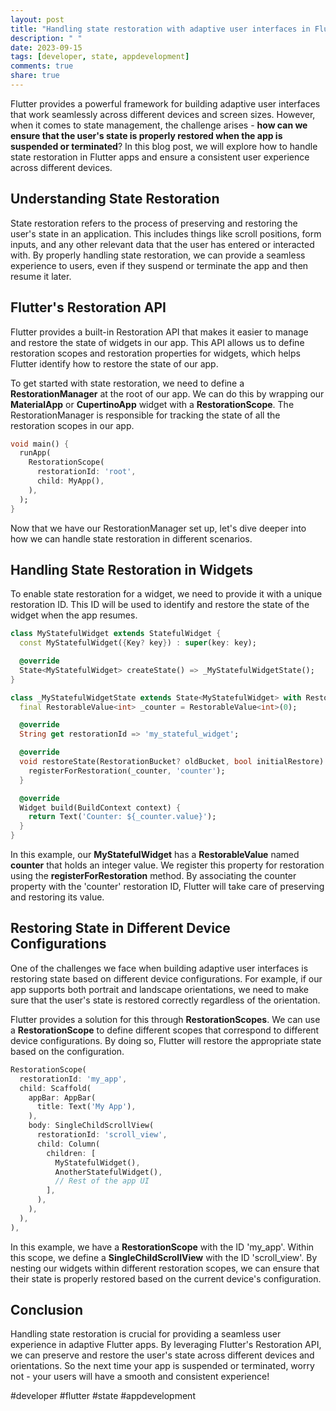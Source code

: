 ```yaml
---
layout: post
title: "Handling state restoration with adaptive user interfaces in Flutter apps"
description: " "
date: 2023-09-15
tags: [developer, state, appdevelopment]
comments: true
share: true
---
```


Flutter provides a powerful framework for building adaptive user interfaces that work seamlessly across different devices and screen sizes. However, when it comes to state management, the challenge arises - **how can we ensure that the user's state is properly restored when the app is suspended or terminated**? In this blog post, we will explore how to handle state restoration in Flutter apps and ensure a consistent user experience across different devices.

## Understanding State Restoration
State restoration refers to the process of preserving and restoring the user's state in an application. This includes things like scroll positions, form inputs, and any other relevant data that the user has entered or interacted with. By properly handling state restoration, we can provide a seamless experience to users, even if they suspend or terminate the app and then resume it later.

## Flutter's Restoration API
Flutter provides a built-in Restoration API that makes it easier to manage and restore the state of widgets in our app. This API allows us to define restoration scopes and restoration properties for widgets, which helps Flutter identify how to restore the state of our app.

To get started with state restoration, we need to define a **RestorationManager** at the root of our app. We can do this by wrapping our **MaterialApp** or **CupertinoApp** widget with a **RestorationScope**. The RestorationManager is responsible for tracking the state of all the restoration scopes in our app.

```dart
void main() {
  runApp(
    RestorationScope(
      restorationId: 'root',
      child: MyApp(),
    ),
  );
}
```

Now that we have our RestorationManager set up, let's dive deeper into how we can handle state restoration in different scenarios.

## Handling State Restoration in Widgets
To enable state restoration for a widget, we need to provide it with a unique restoration ID. This ID will be used to identify and restore the state of the widget when the app resumes.

```dart
class MyStatefulWidget extends StatefulWidget {
  const MyStatefulWidget({Key? key}) : super(key: key);

  @override
  State<MyStatefulWidget> createState() => _MyStatefulWidgetState();
}

class _MyStatefulWidgetState extends State<MyStatefulWidget> with RestorationMixin {
  final RestorableValue<int> _counter = RestorableValue<int>(0);

  @override
  String get restorationId => 'my_stateful_widget';

  @override
  void restoreState(RestorationBucket? oldBucket, bool initialRestore) {
    registerForRestoration(_counter, 'counter');
  }

  @override
  Widget build(BuildContext context) {
    return Text('Counter: ${_counter.value}');
  }
}
```

In this example, our **MyStatefulWidget** has a **RestorableValue** named **counter** that holds an integer value. We register this property for restoration using the **registerForRestoration** method. By associating the counter property with the 'counter' restoration ID, Flutter will take care of preserving and restoring its value.

## Restoring State in Different Device Configurations
One of the challenges we face when building adaptive user interfaces is restoring state based on different device configurations. For example, if our app supports both portrait and landscape orientations, we need to make sure that the user's state is restored correctly regardless of the orientation.

Flutter provides a solution for this through **RestorationScopes**. We can use a **RestorationScope** to define different scopes that correspond to different device configurations. By doing so, Flutter will restore the appropriate state based on the configuration.

```dart
RestorationScope(
  restorationId: 'my_app',
  child: Scaffold(
    appBar: AppBar(
      title: Text('My App'),
    ),
    body: SingleChildScrollView(
      restorationId: 'scroll_view',
      child: Column(
        children: [
          MyStatefulWidget(),
          AnotherStatefulWidget(),
          // Rest of the app UI
        ],
      ),
    ),
  ),
),
```

In this example, we have a **RestorationScope** with the ID 'my_app'. Within this scope, we define a **SingleChildScrollView** with the ID 'scroll_view'. By nesting our widgets within different restoration scopes, we can ensure that their state is properly restored based on the current device's configuration.

## Conclusion
Handling state restoration is crucial for providing a seamless user experience in adaptive Flutter apps. By leveraging Flutter's Restoration API, we can preserve and restore the user's state across different devices and orientations. So the next time your app is suspended or terminated, worry not - your users will have a smooth and consistent experience!

#developer #flutter #state #appdevelopment